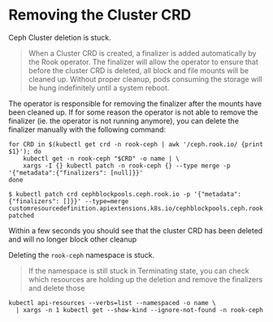 # Removing the Cluster CRD

Ceph Cluster deletion is stuck.

> When a Cluster CRD is created, a finalizer is added automatically by the Rook operator. The finalizer will allow the operator to ensure that before the cluster CRD is deleted, all block and file mounts will be cleaned up. Without proper cleanup, pods consuming the storage will be hung indefinitely until a system reboot.

The operator is responsible for removing the finalizer after the mounts have been cleaned up. If for some reason the operator is not able to remove the finalizer (ie. the operator is not running anymore), you can delete the finalizer manually with the following command:
```shell script
for CRD in $(kubectl get crd -n rook-ceph | awk '/ceph.rook.io/ {print $1}'); do
    kubectl get -n rook-ceph "$CRD" -o name | \
    xargs -I {} kubectl patch -n rook-ceph {} --type merge -p '{"metadata":{"finalizers": [null]}}'
done
```

```shell script
$ kubectl patch crd cephblockpools.ceph.rook.io -p '{"metadata":{"finalizers": []}}' --type=merge
customresourcedefinition.apiextensions.k8s.io/cephblockpools.ceph.rook.io patched
```

Within a few seconds you should see that the cluster CRD has been deleted and will no longer block other cleanup

Deleting the `rook-ceph` namespace is stuck.

> If the namespace is still stuck in Terminating state, you can check which resources are holding up the deletion and remove the finalizers and delete those

```shell script
kubectl api-resources --verbs=list --namespaced -o name \
  | xargs -n 1 kubectl get --show-kind --ignore-not-found -n rook-ceph
```

